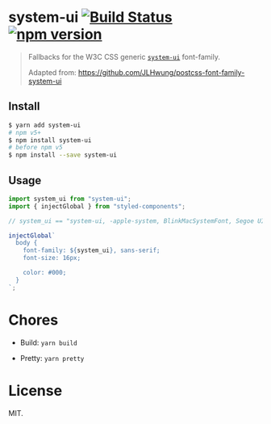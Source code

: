 system-ui [![Build Status](https://travis-ci.org/dashed/system-ui.svg)](https://travis-ci.org/dashed/system-ui) [![npm version](https://img.shields.io/npm/v/system-ui.svg?style=flat)](https://www.npmjs.com/package/system-ui)
=========

> Fallbacks for the W3C CSS generic [`system-ui`](https://www.w3.org/TR/css-fonts-4/#system-ui-def) font-family.
>
> Adapted from: https://github.com/JLHwung/postcss-font-family-system-ui

## Install

```sh
$ yarn add system-ui
# npm v5+
$ npm install system-ui
# before npm v5
$ npm install --save system-ui
```

## Usage

```js
import system_ui from "system-ui";
import { injectGlobal } from "styled-components";

// system_ui == "system-ui, -apple-system, BlinkMacSystemFont, Segoe UI, Roboto, Oxygen, Ubuntu, Cantarell, Fira Sans, Droid Sans, Helvetica Neue"

injectGlobal`
  body {
    font-family: ${system_ui}, sans-serif;
    font-size: 16px;

    color: #000;
  }
`;
```

Chores
======

- Build: `yarn build`

- Pretty: `yarn pretty`

License
=======

MIT.
